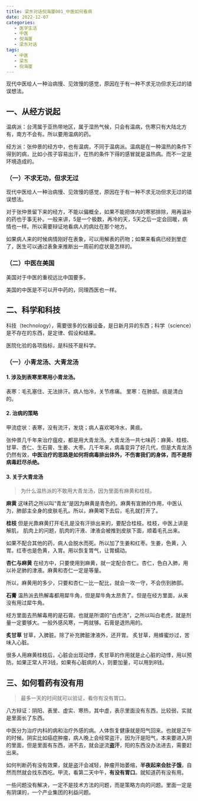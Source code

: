 ```yaml
---
title: 梁东对话倪海厦001_中医如何看病
date: 2022-12-07
categories:
   - 医学生活
   - 中医
   - 倪海厦
   - 梁东对话
tags: 
   - 中医
   - 梁东
   - 倪海厦
---
```

现代中医给人一种治病慢、见效慢的感觉，原因在于有一种不求无功但求无过的错误想法。
<!-- more -->
## 一、从经方说起
温病派：台湾属于亚热带地区，属于湿热气候，只会有温病，伤寒只有大陆北方有，南方不会有。所以要用温病的药。

经方派：张仲景的经方中，也有温病，不同于温病派。温病是在一种温热的条件下得到的病，比如小孩子容易出汗，在热的条件下得的感冒就是温热病。而不一定是环境造成的。
### （一）不求无功，但求无过
现代中医给人一种治病慢、见效慢的感觉，原因在于有一种不求无功但求无过的错误想法。

对于张仲景留下来的经方，不能以偏概全，如果不能把体内的寒邪排除，用再温补的药也于事无补。一般来讲，5是一个极数，再冷的天，5天之后一定会回暖，病情也一样。所以需要辩证地看病人的病灶在那个地方。

如果病人来的时候病情刚好在表象，可以用解表的药物；如果来看病已经到里症了，医生可以通过表象来推断出一周前的症状是怎样的。
### （二）中医在美国
美国对于中医的重视远比中国要多。

美国的中医是不可以开中药的，同理西医也一样。

## 二、科学和科技
科技（technology），需要很多的仪器设备，是日新月异的东西；科学（science）是不存在的东西，是定律、假设和结果。

医院化验的各项指标，是科技不是科学。

### （一）小青龙汤、大青龙汤
#### 1. 涉及到表寒里寒用小青龙汤。
表寒：毛孔塞住、无法排汗。病人怕冷，关节疼痛。
里寒：在肺部。痰是清白的。

#### 2. 治病的策略
甲流症状：表寒，没有流汗，发烧；病人喜欢喝冷水，黄痰。 

张仲景几千年来治疗瘟疫，都是用大青龙汤。大青龙汤一共七味药：麻黄、桂枝、甘草、杏仁、生石膏、生姜、大枣。几千年来，病毒变异了好几代，但是大青龙汤仍然有效，**中医治疗的思路是如何将病毒排出体外，不伤害我们的身体，而不是将病毒赶尽杀绝。**

#### 3. 关于大青龙汤
> 为什么温热派的不敢用大青龙汤，因为里面有麻黄和桂枝。

**麻黄**
这味药之所以叫“青龙”是因为麻黄是青色的。麻黄有宣肺的作用，中医认为，肺部主全身的皮肤毛孔。所以，麻黄喝下去后，毛孔就打开了。

**桂枝**
但是光靠麻黄打开毛孔是没有汗排出来的，要配合桂枝。桂枝，中医上讲是解肌， 肌肉上的问题，肌肉的汗液、津液会被推到皮肤下面，顺着毛孔出来。

如果不配合其他的药，病人会脱水而死。所以加了生姜和红枣。生姜，色黄，入胃。红枣也是色黄，入胃。用以恢复胃气，让胃蠕动。

**杏仁与麻黄**
在经方中，只要使用到麻黄，就一定配合杏仁。杏仁，色白入肺，用以补足肺的津液。麻黄和杏仁一定是等量。

所以，麻黄用的多少，只要和杏仁一比一配比，就会一攻一守，不会伤到肺部。

**石膏**
温热派去热解毒都用犀牛角，但是犀牛角太昂贵了。但是在经方里面，从来没有用过犀牛角。

经方里面去热解毒用的是石膏。也就是所谓的“白虎汤”，之所以叫白老虎，就是剂量一定要够大。一般外感风寒，一两就够。石膏是退热用的。

**炙甘草**
甘草，入脾脏。除了补充脾脏津液外，还开胃。
炙甘草，用蜂蜜炒过，苦味入心脏。

很多人用麻黄桂枝后，心脏会出现动悸，炙甘草的作用就是止心脏的动悸，用以预防。如果正常人开3钱，如果有心脏病的人，则要加量，可以用到8钱。

## 三、如何看药有没有用
> 最多一天的时间就可以验证，看你有没有胃口。

八方辩证：阴阳、表里、虚实、寒热，其中虚，表示里面没有东西，比较弱，实就是里面长了东西。

中医分为治疗内科的病和治疗外感的病。人体恢复健康就是阳气回来。也就是正午的时候。阴实比如癌症肿瘤，病人晚上会经常盗汗，因为汗是阳气，本来要进入阴的里面，但是里面有东西，进不去，就会逆流**盗汗**，阳的东西没办法进去，需要赶出来。

如何判断药有没有效果，就是盗汗会减轻，肿瘤开始萎缩，**半夜起来会肚子饿**，自然而然就会找东西吃。甲流，看第二天中午，**有没有胃口**。就知道药有没有用。

一些问题没有解决，一定不是技术方法的问题，而是策略方向的问题。里面一定是有阴谋的，一个产业集团的利益问题。
